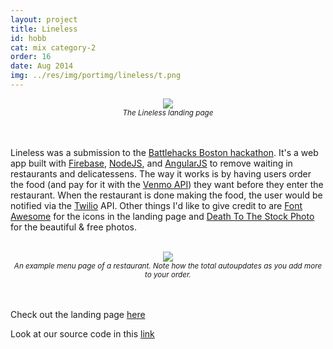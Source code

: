 ```yaml
---
layout: project
title: Lineless
id: hobb
cat: mix category-2
order: 16
date: Aug 2014
img: ../res/img/portimg/lineless/t.png
---
```


<center><a href="http://lineless.github.io"><img src="../../../res/img/portimg/lineless/rsz_lineless.png"></a><br>
<small><i>The Lineless landing page</i></small></center><br><br>

Lineless was a submission to the [Battlehacks Boston hackathon](https://2014.battlehack.org/). It's a web app built with [Firebase](https://www.firebase.com/), [NodeJS](http://nodejs.org/), and [AngularJS](https://angularjs.org/) to remove waiting in restaurants and delicatessens. The way it works is by having users order the food (and pay for it with the [Venmo API](https://venmo.com/)) they want before they enter the restaurant. When the restaurant is done making the food, the user would be notified via the [Twilio](https://www.twilio.com/) API. Other things I'd like to give credit to are [Font Awesome](http://fortawesome.github.io/Font-Awesome/) for the icons in the landing page and [Death To The Stock Photo](http://deathtothestockphoto.com/) for the beautiful & free photos.

<br>
<center><img src="../../../res/img/portimg/lineless/menu.png">
<div><small><i>An example menu page of a restaurant. Note how the total autoupdates as you add more to your order.</i></small></div></center><br><br>

Check out the landing page [here](http://lineless.github.io)

Look at our source code in this [link](http://github.com/Lineless)